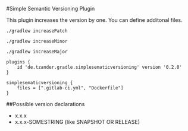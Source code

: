 #Simple Semantic Versioning Plugin

This plugin increases the version by one. You can define additonal files.

`./gradlew increasePatch`

`./gradlew increaseMinor`

`./gradlew increaseMajor`


```
plugins {
    id 'de.tzander.gradle.simplesematicversioning' version '0.2.0'
}

simplesematicversioning {
    files = [".gitlab-ci.yml", "Dockerfile"]
}
```

##Possible version declarations

* x.x.x
* x.x.x-SOMESTRING (like SNAPSHOT OR RELEASE) 